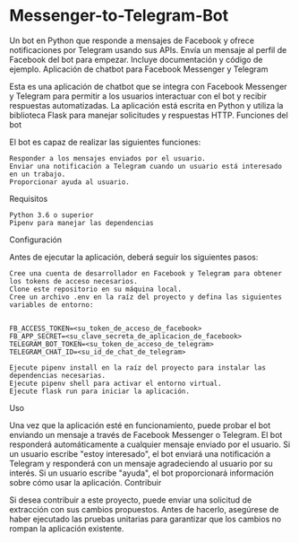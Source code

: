 # Messenger-to-Telegram-Bot
Un bot en Python que responde a mensajes de Facebook y ofrece notificaciones por Telegram usando sus APIs. Envía un mensaje al perfil de Facebook del bot para empezar. Incluye documentación y código de ejemplo. 
Aplicación de chatbot para Facebook Messenger y Telegram

Esta es una aplicación de chatbot que se integra con Facebook Messenger y Telegram para permitir a los usuarios interactuar con el bot y recibir respuestas automatizadas. La aplicación está escrita en Python y utiliza la biblioteca Flask para manejar solicitudes y respuestas HTTP.
Funciones del bot

El bot es capaz de realizar las siguientes funciones:

    Responder a los mensajes enviados por el usuario.
    Enviar una notificación a Telegram cuando un usuario está interesado en un trabajo.
    Proporcionar ayuda al usuario.

Requisitos

    Python 3.6 o superior
    Pipenv para manejar las dependencias

Configuración

Antes de ejecutar la aplicación, deberá seguir los siguientes pasos:

    Cree una cuenta de desarrollador en Facebook y Telegram para obtener los tokens de acceso necesarios.
    Clone este repositorio en su máquina local.
    Cree un archivo .env en la raíz del proyecto y defina las siguientes variables de entorno:


    FB_ACCESS_TOKEN=<su_token_de_acceso_de_facebook>
    FB_APP_SECRET=<su_clave_secreta_de_aplicacion_de_facebook>
    TELEGRAM_BOT_TOKEN=<su_token_de_acceso_de_telegram>
    TELEGRAM_CHAT_ID=<su_id_de_chat_de_telegram>

    Ejecute pipenv install en la raíz del proyecto para instalar las dependencias necesarias.
    Ejecute pipenv shell para activar el entorno virtual.
    Ejecute flask run para iniciar la aplicación.

Uso

Una vez que la aplicación esté en funcionamiento, puede probar el bot enviando un mensaje a través de Facebook Messenger o Telegram. El bot responderá automáticamente a cualquier mensaje enviado por el usuario. Si un usuario escribe "estoy interesado", el bot enviará una notificación a Telegram y responderá con un mensaje agradeciendo al usuario por su interés. Si un usuario escribe "ayuda", el bot proporcionará información sobre cómo usar la aplicación.
Contribuir

Si desea contribuir a este proyecto, puede enviar una solicitud de extracción con sus cambios propuestos. Antes de hacerlo, asegúrese de haber ejecutado las pruebas unitarias para garantizar que los cambios no rompan la aplicación existente.
